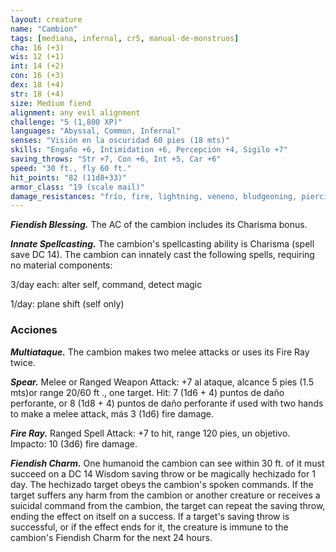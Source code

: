 ```yaml
---
layout: creature
name: "Cambion"
tags: [mediana, infernal, cr5, manual-de-monstruos]
cha: 16 (+3)
wis: 12 (+1)
int: 14 (+2)
con: 16 (+3)
dex: 18 (+4)
str: 18 (+4)
size: Medium fiend
alignment: any evil alignment
challenge: "5 (1,800 XP)"
languages: "Abyssal, Common, Infernal"
senses: "Visión en la oscuridad 60 pies (18 mts)"
skills: "Engaño +6, Intimidation +6, Percepción +4, Sigilo +7"
saving_throws: "Str +7, Con +6, Int +5, Car +6"
speed: "30 ft., fly 60 ft."
hit_points: "82 (11d8+33)"
armor_class: "19 (scale mail)"
damage_resistances: "frío, fire, lightning, veneno, bludgeoning, piercing, and slashing from nonmagical weapons"
---
```


***Fiendish Blessing.*** The AC of the cambion includes its Charisma bonus.

***Innate Spellcasting.*** The cambion's spellcasting ability is Charisma (spell save DC 14). The cambion can innately cast the following spells, requiring no material components:

3/day each: alter self, command, detect magic

1/day: plane shift (self only)

### Acciones

***Multiataque.*** The cambion makes two melee attacks or uses its Fire Ray twice.

***Spear.*** Melee or Ranged Weapon Attack: +7 al ataque, alcance 5 pies (1.5 mts)or range 20/60 ft ., one target. Hit: 7 (1d6 + 4) puntos de daño perforante, or 8 (1d8 + 4) puntos de daño perforante if used with two hands to make a melee attack, más 3 (1d6) fire damage.

***Fire Ray.*** Ranged Spell Attack: +7 to hit, range 120 pies, un objetivo. Impacto: 10 (3d6) fire damage.

***Fiendish Charm.*** One humanoid the cambion can see within 30 ft. of it must succeed on a DC 14 Wisdom saving throw or be magically hechizado for 1 day. The hechizado target obeys the cambion's spoken commands. If the target suffers any harm from the cambion or another creature or receives a suicidal command from the cambion, the target can repeat the saving throw, ending the effect on itself on a success. If a target's saving throw is successful, or if the effect ends for it, the creature is immune to the cambion's Fiendish Charm for the next 24 hours.